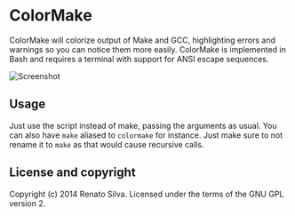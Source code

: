 # ColorMake

ColorMake will colorize output of Make and GCC, highlighting errors and warnings
so you can notice them more easily. ColorMake is implemented in Bash and
requires a terminal with support for ANSI escape sequences.

![Screenshot](https://raw.githubusercontent.com/renatosilva/colormake/master/colormake.png)

## Usage

Just use the script instead of make, passing the arguments as usual. You can
also have `make` aliased to `colormake` for instance. Just make sure to not
rename it to `make` as that would cause recursive calls.

## License and copyright

Copyright (c) 2014 Renato Silva.
Licensed under the terms of the GNU GPL version 2.

